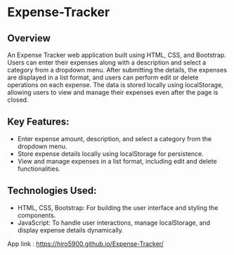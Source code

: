 # Expense-Tracker
## Overview
An Expense Tracker web application built using HTML, CSS, and Bootstrap. Users can enter their expenses along with a description and select a category from a dropdown menu. After submitting the details, the expenses are displayed in a list format, and users can perform edit or delete operations on each expense. The data is stored locally using localStorage, allowing users to view and manage their expenses even after the page is closed.

## Key Features:
- Enter expense amount, description, and select a category from the dropdown menu.
- Store expense details locally using localStorage for persistence.
- View and manage expenses in a list format, including edit and delete functionalities.

## Technologies Used:
- HTML, CSS, Bootstrap: For building the user interface and styling the components.
- JavaScript: To handle user interactions, manage localStorage, and display expense details dynamically.

App link : https://hiro5900.github.io/Expense-Tracker/
